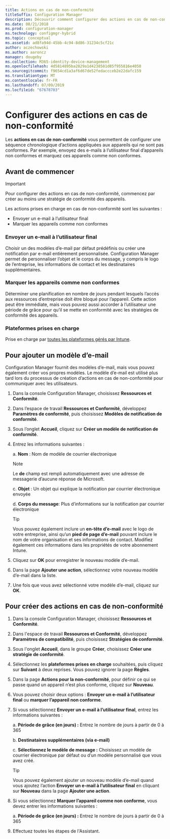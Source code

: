 ```yaml
---
title: Actions en cas de non-conformité
titleSuffix: Configuration Manager
description: Découvrir comment configurer des actions en cas de non-conformité avec Configuration Manager
ms.date: 08/21/2018
ms.prod: configuration-manager
ms.technology: configmgr-hybrid
ms.topic: conceptual
ms.assetid: ad8fa94d-45bb-4c94-8d86-31234c5cf21c
author: aczechowski
ms.author: aaroncz
manager: dougeby
ms.collection: M365-identity-device-management
ms.openlocfilehash: 4d5814895ba2829a1d4238581d85f955816e4058
ms.sourcegitcommit: f9654cd1a3af6d67de52fedaccceb2e22dafc159
ms.translationtype: MT
ms.contentlocale: fr-FR
ms.lasthandoff: 07/09/2019
ms.locfileid: "67678703"
---
```

# <a name="set-up-actions-for-non-compliance"></a>Configurer des actions en cas de non-conformité

Les **actions en cas de non-conformité** vous permettent de configurer une séquence chronologique d’actions appliquées aux appareils qui ne sont pas conformes. Par exemple, envoyez des e-mails à l’utilisateur final d’appareils non conformes et marquez ces appareils comme non conformes.



## <a name="before-you-begin"></a>Avant de commencer

> [!IMPORTANT]  
> Pour configurer des actions en cas de non-conformité, commencez par créer au moins une stratégie de conformité des appareils.  

Les actions prises en charge en cas de non-conformité sont les suivantes :

- Envoyer un e-mail à l’utilisateur final
- Marquer les appareils comme non conformes

### <a name="send-e-mail-to-end-user"></a>Envoyer un e-mail à l’utilisateur final

Choisir un des modèles d’e-mail par défaut prédéfinis ou créer une notification par e-mail entièrement personnalisée. Configuration Manager permet de personnaliser l’objet et le corps du message, y compris le logo de l’entreprise, les informations de contact et les destinataires supplémentaires.

### <a name="mark-devices-non-compliant"></a>Marquer les appareils comme non conformes

Déterminer une planification en nombre de jours pendant lesquels l’accès aux ressources d’entreprise doit être bloqué pour l’appareil. Cette action peut être immédiate, mais vous pouvez aussi accorder à l’utilisateur une période de grâce pour qu’il se mette en conformité avec les stratégies de conformité des appareils.

### <a name="supported-platforms"></a>Plateformes prises en charge

Prise en charge par [toutes les plateformes gérés par Intune](https://docs.microsoft.com/intune/supported-devices-browsers).



## <a name="to-add-an-email-template"></a>Pour ajouter un modèle d’e-mail

Configuration Manager fournit des modèles d’e-mail, mais vous pouvez également créer vos propres modèles. Le modèle d’e-mail est utilisé plus tard lors du processus de création d’actions en cas de non-conformité pour communiquer avec les utilisateurs.

1. Dans la console Configuration Manager, choisissez **Ressources et Conformité**.  

2. Dans l’espace de travail **Ressources et Conformité**, développez **Paramètres de conformité**, puis choisissez **Modèles de notification de conformité**.  

3. Sous l’onglet **Accueil**, cliquez sur **Créer un modèle de notification de conformité**.  

4. Entrez les informations suivantes :  

    a. **Nom** : Nom de modèle de courrier électronique  

    > [!Note]  
    > Le **de** champ est rempli automatiquement avec une adresse de messagerie d’aucune réponse de Microsoft.<!--SCCMDocs issue 652-->  

    c. **Objet** : Un objet qui explique la notification par courrier électronique envoyée  

    d. **Corps du message**: Plus d’informations sur la notification par courrier électronique  

    > [!TIP]  
    > Vous pouvez également inclure un **en-tête d’e-mail** avec le logo de votre entreprise, ainsi qu’un **pied de page d’e-mail** pouvant inclure le nom de votre organisation et ses informations de contact. Modifiez également ces informations dans les propriétés de votre abonnement Intune.  

5. Cliquez sur **OK** pour enregistrer le nouveau modèle d’e-mail.  

6. Dans la page **Ajouter une action**, sélectionnez votre nouveau modèle d’e-mail dans la liste.  

7. Une fois que vous avez sélectionné votre modèle d’e-mail, cliquez sur **OK**.  



## <a name="to-create-actions-for-non-compliance"></a>Pour créer des actions en cas de non-conformité

1. Dans la console Configuration Manager, choisissez **Ressources et Conformité**.  

2. Dans l'espace de travail **Ressources et Conformité**, développez **Paramètres de compatibilité**, puis choisissez **Stratégies de conformité**.  

3. Sous l'onglet **Accueil**, dans le groupe **Créer**, choisissez **Créer une stratégie de conformité**.  

4. Sélectionnez les **plateformes prises en charge** souhaitées, puis cliquez sur **Suivant** à deux reprises. Vous pouvez ignorer la page **Règles**.  

5. Dans la page **Actions pour la non-conformité**, pour définir ce qui se passe quand un appareil n’est plus conforme, cliquez sur **Nouveau**.  

6. Vous pouvez choisir deux options : **Envoyer un e-mail à l’utilisateur final** ou **marquer l’appareil non conforme**.  

7. Si vous sélectionnez **Envoyer un e-mail à l’utilisateur final**, entrez les informations suivantes :  

    a. **Période de grâce (en jours) :** Entrez le nombre de jours à partir de 0 à 365  

    b. **Destinataires supplémentaires (via e-mail)**  

    c. **Sélectionnez le modèle de message :** Choisissez un modèle de courrier électronique par défaut ou d’un modèle personnalisé que vous avez créé.  

    > [!TIP]   
    > Vous pouvez également ajouter un nouveau modèle d’e-mail quand vous ajoutez l’action **Envoyer un e-mail à l’utilisateur final** en cliquant sur **Nouveau** dans la page **Ajouter une action**.  

8. Si vous sélectionnez **Marquer l’appareil comme non conforme**, vous devez entrer les informations suivantes :  

    a. **Période de grâce (en jours) :** Entrez le nombre de jours à partir de 0 à 365  

9. Effectuez toutes les étapes de l'Assistant.  

